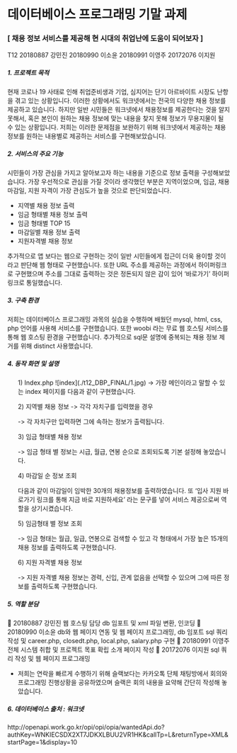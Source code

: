 <h1> 데이터베이스 프로그래밍 기말 과제 </h1>
<h3> [ 채용 정보 서비스를 제공해 현 시대의 취업난에 도움이 되어보자 ] </h3>
T12
20180887 강민진   20180990 이소윤   20180991 이영주   20172076 이지원


<h5> 1. 프로젝트 목적 </h5>
 현재 코로나 19 사태로 인해 취업준비생과 기업, 심지어는 단기 아르바이트 시장도 난항을 겪고 있는 상황입니다. 이러한 상황에서도 워크넷에서는 전국의 다양한 채용 정보를 제공하고 있습니다. 하지만 일반 시민들은 워크넷에서 채용정보를 제공한다는 것을 알지 못해서, 혹은 본인이 원하는 채용 정보에 맞는 내용을 찾지 못해 정보가 무용지물이 될 수 있는 상황입니다. 저희는 이러한 문제점을 보완하기 위해 워크넷에서 제공하는 채용정보를 원하는 내용별로 제공하는 서비스를 구현해보았습니다. 

<h5> 2. 서비스의 주요 기능 </h5>
 시민들이 가장 관심을 가지고 알아보고자 하는 내용을 기준으로 정보 출력을 구성해보았습니다. 가장 우선적으로 관심을 가질 것이라 생각했던 부분은 지역이었으며, 임금, 채용 마감일, 지원 자격이 가장 관심도가 높을 것으로 판단되었습니다. 
<ul>
<li> 지역별 채용 정보 출력 </li>
<li> 임금 형태별 채용 정보 출력 </li>
<li> 임금 형태별 TOP 15 </li>
<li> 마감일별 채용 정보 출력 </li>
<li> 지원자격별 채용 정보 </li>
</ul>
추가적으로 앱 보다는 웹으로 구현하는 것이 일반 시민들에게 접근이 더욱 용이할 것이라고 판단해 웹 형태로 구현했습니다. 또한 URL 주소를 제공하는 과정에서 하이퍼링크로 구현했으며 주소를 그대로 출력하는 것은 정돈되지 않은 감이 있어 ‘바로가기’ 하이퍼링크로 통일했습니다.

<h5> 3. 구축 환경 </h5>
 저희는 데이터베이스 프로그래밍 과목의 실습을 수행하며 배웠던 mysql, html, css, php 언어를 사용해 서비스를 구현했습니다. 또한 woobi 라는 무료 웹 호스팅 서비스를 통해 웹 호스팅 환경을 구현했습니다. 추가적으로 sql문 설명에 중복되는 채용 정보 제거를 위해 distinct 사용했습니다.
 
<h5> 4. 동작 화면 및 설명 </h5>

<ul>
<il> 1) Index.php</il>
![index](./t12_DBP_FINAL/1.jpg)
-> 가장 메인이라고 말할 수 있는 index 페이지를 다음과 같이 구현했습니다.

<il> 2) 지역별 채용 정보 -> 각각 자치구를 입력했을 경우 </il>
  
-> 각 자치구만 입력하면 그에 속하는 정보가 출력됩니다.

<il> 3)	임금 형태별 채용 정보 </il>
 
-> 임금 형태 별 정보는 시급, 월급, 연봉 순으로 조회되도록 기본 설정해 놓았습니다.

<il> 4) 마감일 순 정보 조회 </il>
 
다음과 같이 마감일이 임박한 30개의 채용정보를 출력하였습니다. 또 ‘입사 지원 바로가기 링크를 통해 지금 바로 지원하세요’ 라는 문구를 넣어 서비스 제공으로써 역할을 상기시켰습니다.

<il> 5) 임금형태 별 정보 조회 </il>
 
-> 임금 형태는 월급, 일급, 연봉으로 검색할 수 있고 각 형태에서 가장 높은 15개의 채용 정보를 출력하도록 구현했습니다.

<il> 6) 지원 자격별 채용 정보 </il>
 
-> 지원 자격별 채용 정보는 경력, 신입, 관계 없음을 선택할 수 있으며 그에 따른 정보를 출력하도록 구현했습니다.
</ul>

<h5> 5. 역할 분담 </h5>

	20180887 강민진 
웹 호스팅 담당
db 임포트 및 xml 파일 변환, 인코딩
	20180990 이소윤
db와 웹 페이지 연동 및 웹 페이지 프로그래밍, db 임포트
sql 쿼리 작성 및 career.php, closedt.php, local.php, salary.php 구현
	20180991 이영주
전체 시스템 취합 및 프로젝트 목표 확립
소개 페이지 작성 
	20172076 이지원
sql 쿼리 작성 및 웹 페이지 프로그래밍
+ 저희는 연락을 빠르게 수행하기 위해 슬랙보다는 카카오톡 단체 채팅방에서 회의와 프로그래밍 진행상황을 공유하였으며 슬랙은 회의 내용을 요약해 간단히 작성해 놓았습니다.

<h5> 6. 데이터베이스 출처 : 워크넷 </h5>
http://openapi.work.go.kr/opi/opi/opia/wantedApi.do?authKey=WNKIECSDX2XT7JDKXLBUU2VR1HK&callTp=L&returnType=XML&startPage=1&display=10
